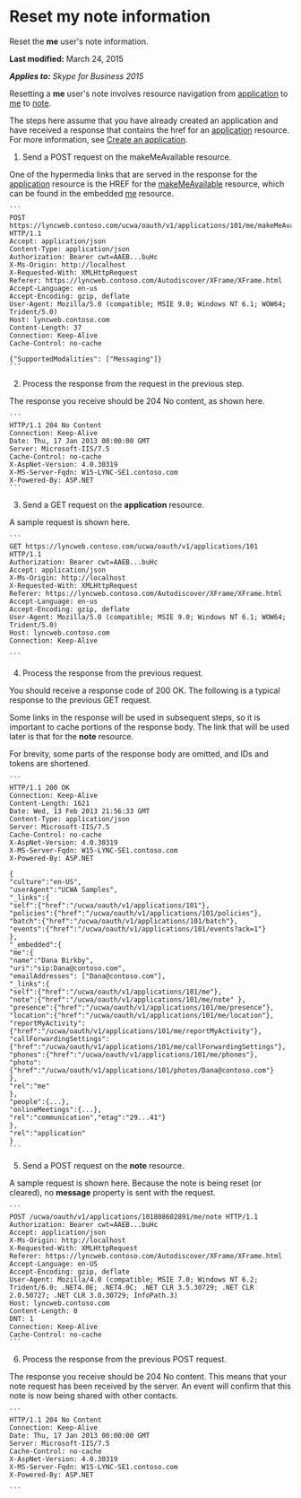 
# Reset my note information
Reset the **me** user's note information.

 **Last modified:** March 24, 2015

 _**Applies to:** Skype for Business 2015_

Resetting a **me** user's note involves resource navigation from [application](application_ref.md) to [me](me_ref.md) to [note](note_ref.md). 

The steps here assume that you have already created an application and have received a response that contains the href for an [application](application_ref.md) resource. For more information, see [Create an application](CreateAnApplication.md).

1. Send a POST request on the makeMeAvailable resource. 
 
 One of the hypermedia links that are served in the response for the [application](application_ref.md) resource is the HREF for the [makeMeAvailable](makeMeAvailable_ref.md) resource, which can be found in the embedded [me](me_ref.md) resource.
 
    ```
    POST https://lyncweb.contoso.com/ucwa/oauth/v1/applications/101/me/makeMeAvailable HTTP/1.1
    Accept: application/json
    Content-Type: application/json
    Authorization: Bearer cwt=AAEB...buHc
    X-Ms-Origin: http://localhost
    X-Requested-With: XMLHttpRequest
    Referer: https://lyncweb.contoso.com/Autodiscover/XFrame/XFrame.html
    Accept-Language: en-us
    Accept-Encoding: gzip, deflate
    User-Agent: Mozilla/5.0 (compatible; MSIE 9.0; Windows NT 6.1; WOW64; Trident/5.0)
    Host: lyncweb.contoso.com
    Content-Length: 37
    Connection: Keep-Alive
    Cache-Control: no-cache

    {"SupportedModalities": ["Messaging"]}
    ```
2. Process the response from the request in the previous step.
 
 The response you receive should be 204 No content, as shown here. 
    
    ```
    HTTP/1.1 204 No Content
    Connection: Keep-Alive
    Date: Thu, 17 Jan 2013 00:00:00 GMT
    Server: Microsoft-IIS/7.5
    Cache-Control: no-cache
    X-AspNet-Version: 4.0.30319
    X-MS-Server-Fqdn: W15-LYNC-SE1.contoso.com
    X-Powered-By: ASP.NET
    ```

3. Send a GET request on the **application** resource.
 
 A sample request is shown here.
 
    ```
    GET https://lyncweb.contoso.com/ucwa/oauth/v1/applications/101 HTTP/1.1
    Authorization: Bearer cwt=AAEB...buHc
    Accept: application/json
    X-Ms-Origin: http://localhost
    X-Requested-With: XMLHttpRequest
    Referer: https://lyncweb.contoso.com/Autodiscover/XFrame/XFrame.html
    Accept-Language: en-us
    Accept-Encoding: gzip, deflate
    User-Agent: Mozilla/5.0 (compatible; MSIE 9.0; Windows NT 6.1; WOW64; Trident/5.0)
    Host: lyncweb.contoso.com
    Connection: Keep-Alive

    ```

4. Process the response from the previous request.
 
 You should receive a response code of 200 OK. The following is a typical response to the previous GET request.
 
 Some links in the response will be used in subsequent steps, so it is important to cache portions of the response body. The link that will be used later is that for the **note** resource.
 
 For brevity, some parts of the response body are omitted, and IDs and tokens are shortened.
 
    ```
    HTTP/1.1 200 OK
    Connection: Keep-Alive
    Content-Length: 1621
    Date: Wed, 13 Feb 2013 21:56:33 GMT
    Content-Type: application/json
    Server: Microsoft-IIS/7.5
    Cache-Control: no-cache
    X-AspNet-Version: 4.0.30319
    X-MS-Server-Fqdn: W15-LYNC-SE1.contoso.com
    X-Powered-By: ASP.NET

    {
    "culture":"en-US",
    "userAgent":"UCWA Samples",
    "_links":{
    "self":{"href":"/ucwa/oauth/v1/applications/101"},
    "policies":{"href":"/ucwa/oauth/v1/applications/101/policies"},
    "batch":{"href":"/ucwa/oauth/v1/applications/101/batch"},
    "events":{"href":"/ucwa/oauth/v1/applications/101/events?ack=1"}
    },
    "_embedded":{
    "me":{
    "name":"Dana Birkby",
    "uri":"sip:Dana@contoso.com",
    "emailAddresses": ["Dana@contoso.com"],
    "_links":{
    "self":{"href":"/ucwa/oauth/v1/applications/101/me"},
    "note":{"href":"/ucwa/oauth/v1/applications/101/me/note" },
    "presence":{"href":"/ucwa/oauth/v1/applications/101/me/presence"},
    "location":{"href":"/ucwa/oauth/v1/applications/101/me/location"},
    "reportMyActivity":{"href":"/ucwa/oauth/v1/applications/101/me/reportMyActivity"},
    "callForwardingSettings":{"href":"/ucwa/oauth/v1/applications/101/me/callForwardingSettings"},
    "phones":{"href":"/ucwa/oauth/v1/applications/101/me/phones"},
    "photo":{"href":"/ucwa/oauth/v1/applications/101/photos/Dana@contoso.com"}
    },
    "rel":"me"
    },
    "people":{...},
    "onlineMeetings":{...},
    "rel":"communication","etag":"29...41"}
    },
    "rel":"application"
    }
    ```

5. Send a POST request on the **note** resource.
 
 A sample request is shown here. Because the note is being reset (or cleared), no **message** property is sent with the request.
 
    ```
    POST /ucwa/oauth/v1/applications/101808602891/me/note HTTP/1.1
    Authorization: Bearer cwt=AAEB...buHc
    Accept: application/json
    X-Ms-Origin: http://localhost
    X-Requested-With: XMLHttpRequest
    Referer: https://lyncweb.contoso.com/Autodiscover/XFrame/XFrame.html
    Accept-Language: en-US
    Accept-Encoding: gzip, deflate
    User-Agent: Mozilla/4.0 (compatible; MSIE 7.0; Windows NT 6.2; Trident/6.0; .NET4.0E; .NET4.0C; .NET CLR 3.5.30729; .NET CLR 2.0.50727; .NET CLR 3.0.30729; InfoPath.3)
    Host: lyncweb.contoso.com
    Content-Length: 0
    DNT: 1
    Connection: Keep-Alive
    Cache-Control: no-cache
    ```

6. Process the response from the previous POST request.
 
 The response you receive should be 204 No content. This means that your note request has been received by the server. An event will confirm that this note is now being shared with other contacts.
 
    ```
    HTTP/1.1 204 No Content
    Connection: Keep-Alive
    Date: Thu, 17 Jan 2013 00:00:00 GMT
    Server: Microsoft-IIS/7.5
    Cache-Control: no-cache
    X-AspNet-Version: 4.0.30319
    X-MS-Server-Fqdn: W15-LYNC-SE1.contoso.com
    X-Powered-By: ASP.NET

    ```

